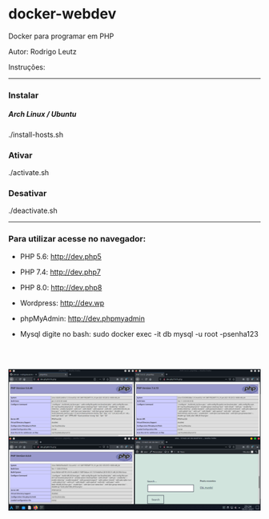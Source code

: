 # docker-webdev
Docker para programar em PHP

Autor:	Rodrigo Leutz

Instruções:

-------------------------------------------

<h3>Instalar</h3>
<h5>Arch Linux / Ubuntu</h5>
	./install-hosts.sh
<br>
<h3>Ativar</h3>
	./activate.sh
<br>
<h3>Desativar</h3>
	./deactivate.sh
<br>


-------------------------------------------


<h3>Para utilizar acesse no navegador:</h3>

- PHP 5.6: http://dev.php5

- PHP 7.4: http://dev.php7

- PHP 8.0: http://dev.php8

- Wordpress: http://dev.wp

- phpMyAdmin: http://dev.phpmyadmin

- Mysql digite no bash: sudo docker exec -it db mysql -u root -psenha123

<br><br>
<center><img src="img/php-docker.png"></center>

